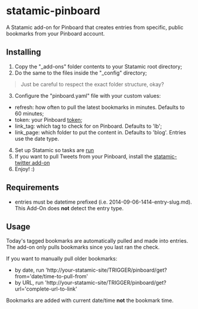 statamic-pinboard
=================

A Statamic add-on for Pinboard that creates entries from specific, public bookmarks from your Pinboard account.

## Installing
1. Copy the "_add-ons" folder contents to your Statamic root directory;
2. Do the same to the files inside the "_config" directory;

  > Just be careful to respect the exact folder structure, okay?
3. Configure the "pinboard.yaml" file with your custom values:
  * refresh: how often to pull the latest bookmarks in minutes. Defaults to 60 minutes;
  * token: your Pinboard [token](https://pinboard.in/settings/password);
  * link_tag: which tag to check for on Pinboard. Defaults to 'lb';
  * link_page: which folder to put the content in. Defaults to 'blog'. Entries use the date type.
4. Set up Statamic so tasks are [run]((http://learn.statamic.com/learn/creating-add-ons/tasks))
5. If you want to pull Tweets from your Pinboard, install the [statamic-twitter add-on](https://github.com/edalzell/statamic-twitter)
6. Enjoy! :)

## Requirements
* entries must be datetime prefixed (i.e. 2014-09-06-1414-entry-slug.md). This Add-On does **not** detect the entry type.

## Usage


Today's tagged bookmarks are automatically pulled and made into entries. The add-on only pulls bookmarks since you last ran the check.

If you want to manually pull older bookmarks:

* by date, run 'http://your-statamic-site/TRIGGER/pinboard/get?from='date/time-to-pull-from'
* by URL, run 'http://your-statamic-site/TRIGGER/pinboard/get?url='complete-url-to-link'

Bookmarks are added with current date/time **not** the bookmark time.